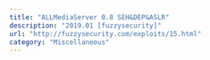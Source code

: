 ```yaml
---
title: "ALLMediaServer 0.8 SEH&DEP&ASLR"
description: "2019.01 [fuzzysecurity]"
url: "http://fuzzysecurity.com/exploits/15.html"
category: "Miscellaneous"
---
```

